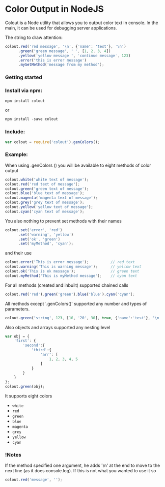 # Color Output in NodeJS

Colout is a Node utility that allows you to output color text in console. In the main, it can be used for debugging server applications.

The string to draw attention:
```javascript
colout.red('red message', '\n', {'name': 'test'}, '\n')
	  .green('green message', ' ', [1, 2, 3, 4])
	  .yellow('yellow message ', 'continue message', 123)
	  .error('this is error message')
	  .mySetMethod('message from my method');
```

### Getting started

### Install via npm:
```javascript
npm install colout
```
or 
```javascript
npm install -save colout
```
### Include:
```javascript
var colout = require('colout').genColors();
```
### Example:
When using .genColors () you will be available to eight methods of color output
```javascript
colout.white('white text of message');
colout.red('red text of message');
colout.green('green text of message');
colout.blue('blue text of message');
colout.magenta('magenta text of message');
colout.grey('grey text of message');
colout.yellow('yellow text of message');
colout.cyan('cyan text of message');
```
You also nothing to prevent set methods with their names
```javascript
colout.set('error', 'red')
      .set('warning', 'yellow')
      .set('ok', 'green')
      .set('myMethod', 'cyan');
```
and their use
```javascript
colout.error('This is error message');          // red text
colout.warning('This is warning message');      // yellow text
colout.ok('This is ok message');                // green text
colout.myMethod('This is myMethod message');    // cyan text
```

For all methods (created and inbuilt) supported chained calls
```javascript
colout.red('red').green('green').blue('blue').cyan('cyan');
```
All methods except '.genColors()' supported any number and types of parameters.
```javascript
colout.green('string', 123, [10, '20', 30], true, {'name':'test'}, '\n');
```
Also objects and arrays supported any nesting level
```javascript
var obj = {
	'first': {
		'second':{
			'third':{
				'arr': [
					1, 2, 3, 4, 5
				]
			}	
		}
	}
};
colout.green(obj);
```

It supports eight colors
* `white`
* `red`
* `green`
* `blue`
* `magenta`
* `grey`
* `yellow`
* `cyan`

### !Notes
If the method specified one argument, he adds '\n' at the end to move to the next line (as it does console.log). If this is not what you wanted to use it so
```javascript
colout.red('message', '');
```